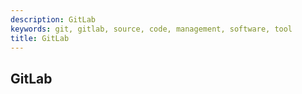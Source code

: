 ```yaml
---
description: GitLab
keywords: git, gitlab, source, code, management, software, tool
title: GitLab
---
```


## GitLab
